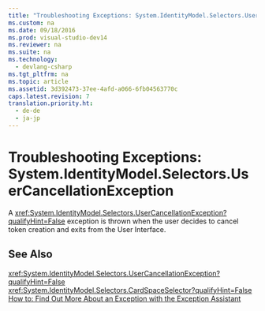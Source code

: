 ```yaml
---
title: "Troubleshooting Exceptions: System.IdentityModel.Selectors.UserCancellationException"
ms.custom: na
ms.date: 09/18/2016
ms.prod: visual-studio-dev14
ms.reviewer: na
ms.suite: na
ms.technology: 
  - devlang-csharp
ms.tgt_pltfrm: na
ms.topic: article
ms.assetid: 3d392473-37ee-4afd-a066-6fb04563770c
caps.latest.revision: 7
translation.priority.ht: 
  - de-de
  - ja-jp
---
```

# Troubleshooting Exceptions: System.IdentityModel.Selectors.UserCancellationException
A <xref:System.IdentityModel.Selectors.UserCancellationException?qualifyHint=False> exception is thrown when the user decides to cancel token creation and exits from the User Interface.  
  
## See Also  
 <xref:System.IdentityModel.Selectors.UserCancellationException?qualifyHint=False>   
 <xref:System.IdentityModel.Selectors.CardSpaceSelector?qualifyHint=False>   
 [How to: Find Out More About an Exception with the Exception Assistant](../Topic/How%20to:%20Use%20the%20Exception%20Assistant.md)